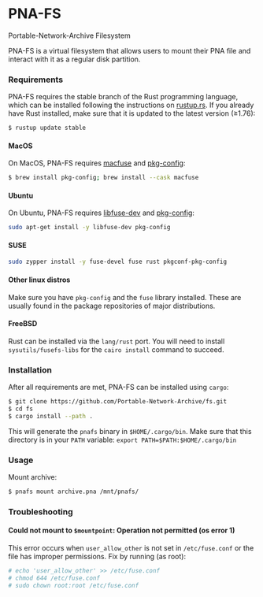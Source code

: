 # PNA-FS

Portable-Network-Archive Filesystem

PNA-FS is a virtual filesystem that allows users to mount their PNA file and interact with it as a regular disk partition.

### Requirements

PNA-FS requires the stable branch of the Rust programming language, which can be installed following the instructions on [rustup.rs](https://rustup.rs). If you already have Rust installed, make sure that it is updated to the latest version (≥1.76):

```bash
$ rustup update stable
```

#### MacOS

On MacOS, PNA-FS requires [macfuse](https://osxfuse.github.io/) and [pkg-config](http://macappstore.org/pkg-config/):

```bash
$ brew install pkg-config; brew install --cask macfuse
```

#### Ubuntu

On Ubuntu, PNA-FS requires [libfuse-dev](https://packages.ubuntu.com/disco/libfuse-dev) and [pkg-config](https://packages.ubuntu.com/disco/pkg-config):

```bash
sudo apt-get install -y libfuse-dev pkg-config
```

#### SUSE

```bash
sudo zypper install -y fuse-devel fuse rust pkgconf-pkg-config
```

#### Other linux distros

Make sure you have `pkg-config` and the `fuse` library installed. These are usually found in the package repositories of major distributions.

#### FreeBSD

Rust can be installed via the `lang/rust` port. You will need to install `sysutils/fusefs-libs` for the `cairo install` command to succeed.

### Installation

After all requirements are met, PNA-FS can be installed using `cargo`:


```bash
$ git clone https://github.com/Portable-Network-Archive/fs.git
$ cd fs
$ cargo install --path .
```

This will generate the `pnafs` binary in `$HOME/.cargo/bin`. Make sure that this directory is in your `PATH` variable: `export PATH=$PATH:$HOME/.cargo/bin`

### Usage

Mount archive:

```bash
$ pnafs mount archive.pna /mnt/pnafs/
```

### Troubleshooting

#### Could not mount to `$mountpoint`: Operation not permitted (os error 1)

This error occurs when `user_allow_other` is not set in `/etc/fuse.conf` or the file has improper permissions. Fix by running (as root):

```bash
# echo 'user_allow_other' >> /etc/fuse.conf
# chmod 644 /etc/fuse.conf
# sudo chown root:root /etc/fuse.conf
```
